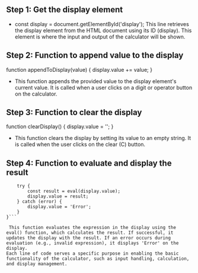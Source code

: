 

## Step 1: Get the display element

+ const display = document.getElementById('display');
This line retrieves the display element from the HTML document using its ID (display). This element is where the input and output of the calculator will be shown.

## Step 2: Function to append value to the display

function appendToDisplay(value) {
    display.value += value;
}
+ This function appends the provided value to the display element's current value. It is called when a user clicks on a digit or operator button on the calculator.

##  Step 3: Function to clear the display

function clearDisplay() {
    display.value = '';
}
- This function clears the display by setting its value to an empty string. It is called when the user clicks on the clear (C) button.

## Step 4: Function to evaluate and display the result

```function calculate() {
    try {
        const result = eval(display.value);
        display.value = result;
    } catch (error) {
        display.value = 'Error';
    }
}```

 This function evaluates the expression in the display using the eval() function, which calculates the result. If successful, it updates the display with the result. If an error occurs during evaluation (e.g., invalid expression), it displays 'Error' on the display. 
Each line of code serves a specific purpose in enabling the basic functionality of the calculator, such as input handling, calculation, and display management.